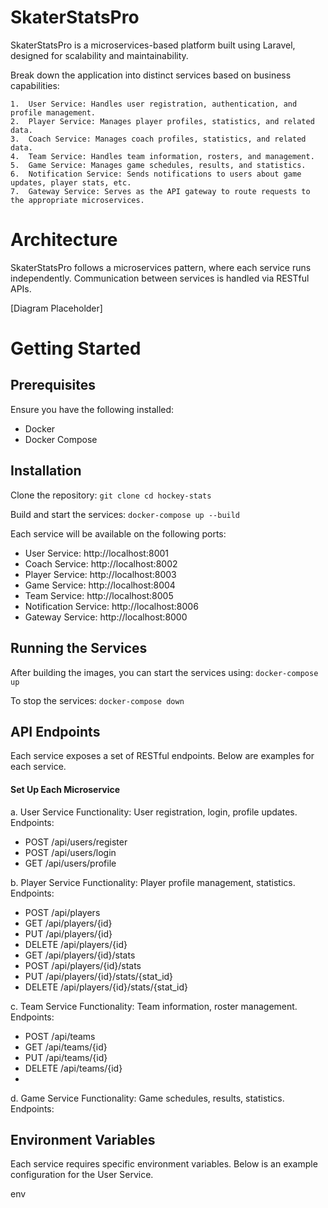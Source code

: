 # SkaterStatsPro
SkaterStatsPro is a microservices-based platform built using Laravel, designed for scalability and maintainability.

Break down the application into distinct services based on business capabilities:

	1.	User Service: Handles user registration, authentication, and profile management.
	2.	Player Service: Manages player profiles, statistics, and related data.
    3.  Coach Service: Manages coach profiles, statistics, and related data.
	4.	Team Service: Handles team information, rosters, and management.
	5.	Game Service: Manages game schedules, results, and statistics.
	6.	Notification Service: Sends notifications to users about game updates, player stats, etc.
	7.	Gateway Service: Serves as the API gateway to route requests to the appropriate microservices.

# Architecture

SkaterStatsPro follows a microservices pattern, where each service runs independently. Communication between services is handled via RESTful APIs.

[Diagram Placeholder]

# Getting Started

## Prerequisites

Ensure you have the following installed:

* Docker
* Docker Compose

## Installation


Clone the repository: `git clone cd hockey-stats`

Build and start the services: `docker-compose up --build`

Each service will be available on the following ports:

* User Service: http://localhost:8001
* Coach Service: http://localhost:8002
* Player Service: http://localhost:8003
* Game Service: http://localhost:8004
* Team Service: http://localhost:8005
* Notification Service: http://localhost:8006
* Gateway Service: http://localhost:8000


## Running the Services

After building the images, you can start the services using: `docker-compose up`

To stop the services: `docker-compose down`

## API Endpoints

Each service exposes a set of RESTful endpoints. Below are examples for each service.

#### Set Up Each Microservice

a. User Service 
Functionality: User registration, login, profile updates.
Endpoints:
* POST /api/users/register
* POST /api/users/login
* GET /api/users/profile

b. Player Service
Functionality: Player profile management, statistics.
Endpoints:
* POST /api/players
* GET /api/players/{id}
* PUT /api/players/{id}
* DELETE /api/players/{id}
* GET /api/players/{id}/stats
* POST /api/players/{id}/stats
* PUT /api/players/{id}/stats/{stat_id}
* DELETE /api/players/{id}/stats/{stat_id}

c. Team Service
Functionality: Team information, roster management.
Endpoints:
* POST /api/teams
* GET /api/teams/{id}
* PUT /api/teams/{id}
* DELETE /api/teams/{id}
* 
d. Game Service
Functionality: Game schedules, results, statistics.
Endpoints:

## Environment Variables

Each service requires specific environment variables. Below is an example configuration for the User Service.

env
